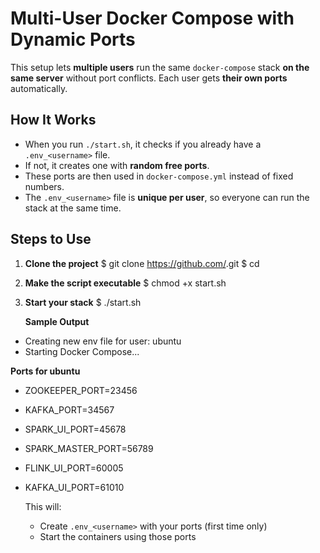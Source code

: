 # Multi-User Docker Compose with Dynamic Ports

This setup lets **multiple users** run the same `docker-compose` stack **on the same server** without port conflicts.
Each user gets **their own ports** automatically.

## How It Works

* When you run `./start.sh`, it checks if you already have a `.env_<username>` file.
* If not, it creates one with **random free ports**.
* These ports are then used in `docker-compose.yml` instead of fixed numbers.
* The `.env_<username>` file is **unique per user**, so everyone can run the stack at the same time.

## Steps to Use

1. **Clone the project**
   $ git clone https://github.com/<repo-name>.git
   $ cd <repo-name>

2. **Make the script executable**
   $ chmod +x start.sh
   
4. **Start your stack**
   $ ./start.sh

   **Sample Output**
* Creating new env file for user: ubuntu
* Starting Docker Compose...

 **Ports for ubuntu** 
* ZOOKEEPER_PORT=23456
* KAFKA_PORT=34567
* SPARK_UI_PORT=45678
* SPARK_MASTER_PORT=56789
* FLINK_UI_PORT=60005
* KAFKA_UI_PORT=61010


   This will:

   * Create `.env_<username>` with your ports (first time only)
   * Start the containers using those ports

